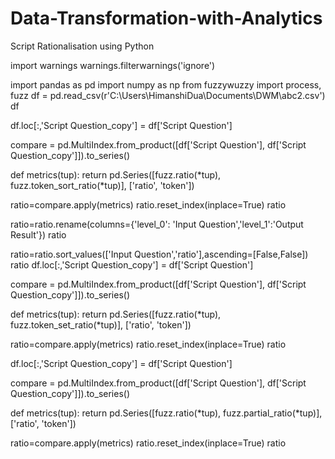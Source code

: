 # Data-Transformation-with-Analytics
Script Rationalisation using Python

import warnings
warnings.filterwarnings('ignore')

import pandas as pd
import numpy as np
from fuzzywuzzy import process, fuzz
df = pd.read_csv(r'C:\Users\HimanshiDua\Documents\DWM\abc2.csv')
df

df.loc[:,'Script Question_copy'] = df['Script Question']

compare = pd.MultiIndex.from_product([df['Script Question'],
                                      df['Script Question_copy']]).to_series()

def metrics(tup):
    return pd.Series([fuzz.ratio(*tup),
                      fuzz.token_sort_ratio(*tup)],
                     ['ratio', 'token'])

ratio=compare.apply(metrics)
ratio.reset_index(inplace=True)
ratio

ratio=ratio.rename(columns={'level_0': 'Input Question','level_1':'Output Result'})
ratio

ratio=ratio.sort_values(['Input Question','ratio'],ascending=[False,False])
ratio
df.loc[:,'Script Question_copy'] = df['Script Question']

compare = pd.MultiIndex.from_product([df['Script Question'],
                                      df['Script Question_copy']]).to_series()

def metrics(tup):
    return pd.Series([fuzz.ratio(*tup),
                      fuzz.token_set_ratio(*tup)],
                     ['ratio', 'token'])

ratio=compare.apply(metrics)
ratio.reset_index(inplace=True)
ratio

df.loc[:,'Script Question_copy'] = df['Script Question']

compare = pd.MultiIndex.from_product([df['Script Question'],
                                      df['Script Question_copy']]).to_series()

def metrics(tup):
    return pd.Series([fuzz.ratio(*tup),
                      fuzz.partial_ratio(*tup)],
                     ['ratio', 'token'])

ratio=compare.apply(metrics)
ratio.reset_index(inplace=True)
ratio
